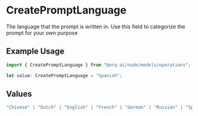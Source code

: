 # CreatePromptLanguage

The language that the prompt is written in. Use this field to categorize the prompt for your own purpose

## Example Usage

```typescript
import { CreatePromptLanguage } from "@orq-ai/node/models/operations";

let value: CreatePromptLanguage = "Spanish";
```

## Values

```typescript
"Chinese" | "Dutch" | "English" | "French" | "German" | "Russian" | "Spanish"
```